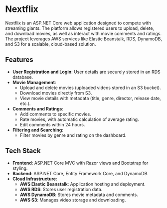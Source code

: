 # Nextflix

Nextflix is an ASP.NET Core web application designed to compete with streaming giants. The platform allows registered users to upload, delete, and download movies, as well as interact with movie comments and ratings. The project leverages AWS services like Elastic Beanstalk, RDS, DynamoDB, and S3 for a scalable, cloud-based solution.

## Features

- **User Registration and Login**: User details are securely stored in an RDS database.
- **Movie Management**:
  - Upload and delete movies (uploaded videos stored in an S3 bucket).
  - Download movies directly from S3.
  - View movie details with metadata (title, genre, director, release date, etc.).
- **Comments and Ratings**:
  - Add comments to specific movies.
  - Rate movies, with automatic calculation of average rating.
  - Edit comments within 24 hours.
- **Filtering and Searching**:
  - Filter movies by genre and rating on the dashboard.

## Tech Stack

- **Frontend**: ASP.NET Core MVC with Razor views and Bootstrap for styling.
- **Backend**: ASP.NET Core, Entity Framework Core, and DynamoDB.
- **Cloud Infrastructure**: 
  - **AWS Elastic Beanstalk**: Application hosting and deployment.
  - **AWS RDS**: Stores user registration data.
  - **AWS DynamoDB**: Stores movie metadata and comments.
  - **AWS S3**: Manages video storage and downloading.


